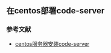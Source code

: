 ## 在centos部署code-server

### 参考文献

* [centos服务器安装code-server](https://cloud.tencent.com/developer/article/1655175)